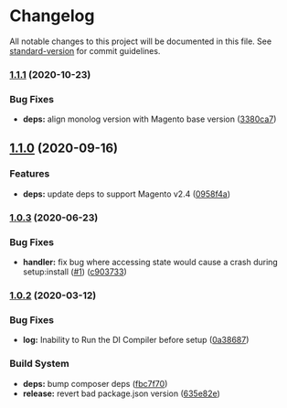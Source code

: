 # Changelog

All notable changes to this project will be documented in this file. See [standard-version](https://github.com/conventional-changelog/standard-version) for commit guidelines.

### [1.1.1](https://github.com/graycoreio/magento2-stdlogging/compare/v1.1.0...v1.1.1) (2020-10-23)


### Bug Fixes

* **deps:** align monolog version with Magento base version ([3380ca7](https://github.com/graycoreio/magento2-stdlogging/commit/3380ca7a3c971b7f857b77821a582459f9055c34))

## [1.1.0](https://github.com/graycoreio/magento2-stdlogging/compare/v1.0.3...v1.1.0) (2020-09-16)


### Features

* **deps:** update deps to support Magento v2.4 ([0958f4a](https://github.com/graycoreio/magento2-stdlogging/commit/0958f4a43c62cc5658a4147d3d18eb87271213f4))

### [1.0.3](https://github.com/graycoreio/magento2-stdlogging/compare/v1.0.2...v1.0.3) (2020-06-23)


### Bug Fixes

* **handler:** fix bug where accessing state  would cause a crash during setup:install ([#1](https://github.com/graycoreio/magento2-stdlogging/issues/1)) ([c903733](https://github.com/graycoreio/magento2-stdlogging/commit/c903733))



### [1.0.2](https://github.com/graycoreio/magento2-stdlogging/compare/v1.0.1...v1.0.2) (2020-03-12)


### Bug Fixes

* **log:** Inability to Run the DI Compiler before setup ([0a38687](https://github.com/graycoreio/magento2-stdlogging/commit/0a38687))


### Build System

* **deps:** bump composer deps ([fbc7f70](https://github.com/graycoreio/magento2-stdlogging/commit/fbc7f70))
* **release:** revert bad package.json version ([635e82e](https://github.com/graycoreio/magento2-stdlogging/commit/635e82e))
